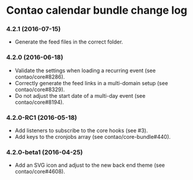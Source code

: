 # Contao calendar bundle change log

### 4.2.1 (2016-07-15)

 * Generate the feed files in the correct folder.

### 4.2.0 (2016-06-18)

 * Validate the settings when loading a recurring event (see contao/core#8286).
 * Correctly generate the feed links in a multi-domain setup (see contao/core#8329).
 * Do not adjust the start date of a multi-day event (see contao/core#8194).

### 4.2.0-RC1 (2016-05-18)

 * Add listeners to subscribe to the core hooks (see #3).
 * Add keys to the cronjobs array (see contao/core-bundle#440).

### 4.2.0-beta1 (2016-04-25)

 * Add an SVG icon and adjust to the new back end theme (see contao/core#4608).

